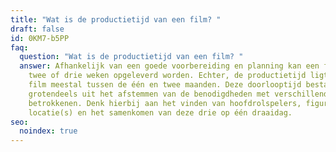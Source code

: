 ```yaml
---
title: "Wat is de productietijd van een film? "
draft: false
id: 0KM7-b5PP
faq:
  question: "Wat is de productietijd van een film? "
  answer: Afhankelijk van een goede voorbereiding en planning kan een film al in
    twee of drie weken opgeleverd worden. Echter, de productietijd ligt van een
    film meestal tussen de één en twee maanden. Deze doorlooptijd bestaat
    grotendeels uit het afstemmen van de benodigdheden met verschillende
    betrokkenen. Denk hierbij aan het vinden van hoofdrolspelers, figuranten,
    locatie(s) en het samenkomen van deze drie op één draaidag.
seo:
  noindex: true
---
```

